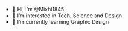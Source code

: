 - 👋 Hi, I’m @Mixhi1845
- 👀 I’m interested in Tech, Science and Design
- 🌱 I’m currently learning Graphic Design
<!--- 💞️ I’m looking to collaborate on nothing at the moment
- 📫 How to reach me? Best by Email-->

<!---
Mixhi1845/Mixhi1845 is a ✨ special ✨ repository because its `README.md` (this file) appears on your GitHub profile.
You can click the Preview link to take a look at your changes.
--->
